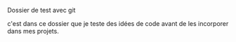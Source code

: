 Dossier de test avec git 

c'est dans ce dossier que je teste des idées de code avant de les incorporer dans mes projets.